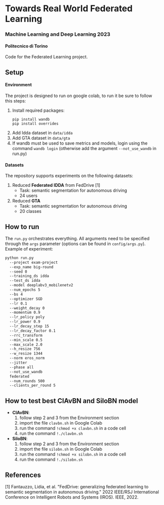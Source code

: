 # Towards Real World Federated Learning
### Machine Learning and Deep Learning 2023
#### Politecnico di Torino
Code for the Federated Learning project.

## Setup
#### Environment
The project is designed to run on google colab, to run it be sure to follow this steps:
1. Install required packages:
   ```
   pip install wandb
   pip install overrides
   ```
2. Add Idda dataset in ```data/idda```
3. Add GTA dataset in ```data/gta```
4. If wandb must be used to save metrics and models, login using the command ```wandb login``` (otherwise add the argument ```--not_use_wandb``` in run.py)

#### Datasets
The repository supports experiments on the following datasets: 
1. Reduced **Federated IDDA** from FedDrive [1]
   - Task: semantic segmentation for autonomous driving
   - 24 users
2. Reduced **GTA**
   - Task: semantic segmentation for autonomous driving
   - 20 classes

## How to run
The ```run.py``` orchestrates everything. All arguments need to be specified through the ```args``` parameter (options can be found in ```config/args.py```).
Example of experiment:
```bash
python run.py
  --project exam-project 
  --exp_name big-round 
  --seed 0 
  --training_ds idda
  --test_ds idda
  --model deeplabv3_mobilenetv2 
  --num_epochs 5 
  --bs 4 
  --optimizer SGD 
  --lr 0.1 
  --weight_decay 0 
  --momentum 0.9 
  --lr_policy poly 
  --lr_power 0.9 
  --lr_decay_step 15 
  --lr_decay_factor 0.1 
  --rrc_transform 
  --min_scale 0.5 
  --max_scale 2.0 
  --h_resize 756 
  --w_resize 1344 
  --norm eros_norm 
  --jitter 
  --phase all
  --not_use_wandb 
  federated 
  --num_rounds 500 
  --clients_per_round 5
```

## How to test best ClAvBN and SiloBN model
- **ClAvBN**: 
   1. follow step 2 and 3 from the Environment section
   2. import the file ```clavbn.sh``` in Google Colab
   3. run the command ```!chmod +x clavbn.sh``` in a code cell
   4. run the command ```!./clavbn.sh```
- **SiloBN**:
   1. follow step 2 and 3 from the Environment section
   2. import the file ```silobn.sh``` in Google Colab
   3. run the command ```!chmod +x silobn.sh``` in a code cell
   4. run the command ```!./silobn.sh```

## References
[1] Fantauzzo, Lidia, et al. "FedDrive: generalizing federated learning to semantic segmentation in autonomous driving." 2022 IEEE/RSJ International Conference on Intelligent Robots and Systems (IROS). IEEE, 2022.
